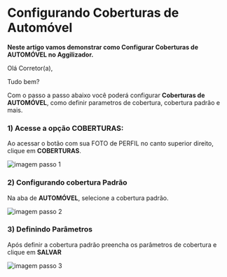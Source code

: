 # Configurando Coberturas de Automóvel

**Neste artigo vamos demonstrar como Configurar Coberturas de AUTOMÓVEL no Aggilizador.**

Olá Corretor(a),

Tudo bem?

Com o passo a passo abaixo você poderá configurar **Coberturas de AUTOMÓVEL**, como definir parametros de cobertura, cobertura padrão e mais.

### 1) Acesse a opção COBERTURAS:

Ao acessar o botão com sua FOTO de PERFIL no canto superior direito, clique em **COBERTURAS**.

![imagem passo 1](https://github.com/user-attachments/assets/a18210ea-2888-4280-be8c-714b25baf7af)

### 2) Configurando cobertura Padrão

Na aba de **AUTOMÓVEL**, selecione a cobertura padrão.

![imagem passo 2](https://github.com/user-attachments/assets/41486e6b-c0d0-4012-80cd-e1d496c79a10)

### 3) Definindo Parâmetros

Após definir a cobertura padrão preencha os parâmetros de cobertura e clique em **SALVAR**

![imagem passo 3](https://github.com/user-attachments/assets/11e52af3-98da-4d25-92e2-70e8ff0e8615)
